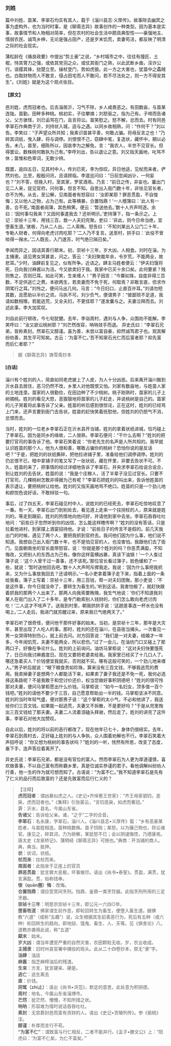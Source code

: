 <script type="text/javascript">
    var head = document.getElementsByTagName('head')[0];
    cssURL = '/public/liao.css';
    linkTag = document.createElement('link');
    linkTag.href = cssURL;
    linkTag.setAttribute('type','text/css');
    linkTag.setAttribute('rel','stylesheet');
    head.appendChild(linkTag);
</script>
### 刘姓

篇中刘姓、苗某、李翠石均实有其人，载于《淄川县志·义厚传》。故事除去幽冥之事为虚构外，也为当时时事，是《聊斋志异》故事创作的一种类型。因为基本是实事，故事情节和人物相对简率，但在农村的社会生活中颇具典型性——豪强地主、懦弱农民、诚笃乡绅，无论是强占田产，还是岁末饥荒，卖妻苟活，都反映了明清之际的社会现实。

蒲松龄在《循良政要》中提出“剪土豪”之说，“乡村城市之中，往往有撞匠、土棍，恃其膂力之强，或依其党羽之众，或仗其衙门之熟，以此武断乡曲，淫诈公行。误撄其锋，挞楚立至。操杖登门，势如虎狼。此一方之大害也，犹苗中之蟊贼也。白取财物而人不敢言，侵占田宅而人不敢问，若不尽法处之，则一方不得安其生”。《刘姓》就是为这个观点张目。

#### 【原文】
<section>
邑刘姓，虎而冠者也。后去淄居沂，习气不除，乡人咸畏恶之。有田数亩，与苗某连陇。苗勤，田畔多种桃。桃初实，子往攀摘；刘怒驱之，指为己有。子啼而告诸父。父方骇怪，刘已诟骂在门，且言将讼。苗笑慰之。怒不解，忿而去。时有同邑李翠石作典商于沂，刘持状入城，适与之遇。以同乡故相熟，问：“作何干？”刘以告。李笑曰：“子声望众所共知；我素识苗甚平善，何敢占骗。将毋反言之也！”乃碎其词纸，曳入肆，将与调停。刘恨恨不己，窃肆中笔，复造状，藏怀中，期以必告。未几，苗至，细陈所以，因哀李为之解免，言：“我农人，半世不见官长。但得罢讼，数株桃何敢执为己有。”李呼刘出，告以退让之意。刘又指天画地，叱骂不休；苗惟和色卑词，无敢少辨。

既罢，逾四五日，见其村中人，传刘已死，李为惊叹。异日他适，见杖而来者，俨然刘也。比至，殷殷问讯，且请顾临。李逡巡问曰：“日前忽闻凶讣，一何妄也？”刘不答，但挽入村，至其家，罗浆酒焉。乃言：“前日之传，非妄也。曩出门见二人来，捉见官府。问何事，但言不知。自思出入衙门数十年，非怯见官长者，亦不为怖。从去，至公解，见南面者有怒容曰：‘汝即某耶？罪恶贯盈，不自悛悔；又以他人之物，占为己有。此等横暴，合置铛鼎！’一人稽簿曰：‘此人有一善，合不死。’南面者阅簿，其色稍霁。便云：‘暂送他去。’数十人齐声呵逐。余曰：‘因何事勾我来？又因何事遣我去？还祈明示。’吏持簿下，指一条示之。上记：崇祯十三年，用钱三百，救一人夫妇完聚。吏曰：‘非此，则今日命当绝，宜堕畜生道。’骇极，乃从二人出。二人索贿。怒告曰：‘不知刘某出入公门二十年，专勒人财者，何得向老虎讨肉吃耶？’二人乃不复言。送至村，拱手曰：‘此役不曾啖得一掬水。’二人既去，入门遂苏，时气绝已隔日矣。”

李闻而异之，因诘其善行颠末。初，崇祯十三年，岁大凶，人相食。刘时在淄，为主捕隶。适见男女哭甚哀，问之。答云：“夫妇聚裁年余，令岁荒，不能两全，故悲耳。”少时，油肆前复见之，似有所争。近诘之。肆主马姓者便云：“伊夫妇饿将死，日向我讨麻酱以为活。今又欲卖妇于我。我家中已买十余口矣。此何要紧？贱则售之，否则已耳。如此可笑，生来缠人！”男子因言：“今粟如珠，自度非得三百数，不足供逃亡之费。本欲两生，若卖妻而不免于死，何取焉？非敢言直，但求作阴骘行之耳。”刘怜之，便问马出几何。马言：“今日妇口，止直百许耳。”刘请勿短其数，且愿助以半价之资。马执不可。刘少负气，便谓男子：“彼鄙琐不足道，我请如数相赠。若能逃荒，又全夫妇，不更佳耶？”遂发囊与之。夫妻泣拜而去。刘述此事，李大加奖叹。

刘自此前行顿改，今七旬犹健。去年，李诣周村，遇刘与人争，众围劝不能解。李笑呼曰：“汝又欲讼桃树耶？”刘芒然改容，呐呐敛手而退。
异史氏曰：“李翠石兄弟，皆称素封。然翠石又醇谨。喜为善，未尝以富自豪，抑然诚笃君子也。观其解纷劝善，其生平可知矣。古云：‘为富不仁。’吾不知翠石光仁而后富者耶？抑先富而后仁者耶？”

</section>

> 据《聊斋志异》铸雪斋抄本

#### [白话]
<aside>

淄川有个姓刘的人，简直如同老虎披上了人皮，为人十分凶恶。后来离开淄川搬到沂水县去居住，恶习仍然不改，乡里人对他既恨又怕。刘家有数亩地，与姓苗人家的土地连垄。苗家的人很勤俭，在田边种了不少桃树。桃子刚熟时，苗家的儿子上树摘桃。姓刘的看见大怒，恶狠狠地将苗家的儿子赶走，并说桃树是自己的。苗家的儿子哭着将此事告诉了父亲。姓苗的听后感到很惊诧，正在这时，姓刘的已经骂上门来，还声言要到衙门去告状。姓苗的赶快笑着抚慰他，但姓刘的仍怒气不消，忿恨而去。

当时，姓刘的一位老乡李翠石正在沂水县开当铺，姓刘的拿着状纸进城，恰巧碰上了李翠石。因为是同乡的缘故，二人很熟，李翠石便问：“干什么去啊？”姓刘的把要打官司的事告诉了他。李翠石笑着说：“你老先生的名声是人所共知的。我早就认识姓苗的那个人，他为人很和善，哪敢占骗你的桃树？恐怕你说的是反话吧？”于是，把姓刘的状纸撕碎，把他拉进铺子里，准备给他们调停调停。姓刘的仍忿恨不已，暗中拿铺子的笔又写了一张状纸，藏在怀里，非要去告状不可。不久，姓苗的来了，把事情的经过详细地告诉了李翠石，并央求李翠石给说合说合，别让姓刘的去告状，姓苗的说：“我是个庄稼人，活了半辈子没见过官长。只要不打官司，几棵桃树怎敢非得据为己有呢？”李翠石把姓刘的叫出来，告诉他姓苗的表示退让，要把桃树让给他。姓刘的又指天画地骂不绝口。姓苗的只是一个劲儿地和颜悦色说好话，不敢辩驳一句。

事后，过了四五天，李翠石碰见村中人，说姓刘的已经死去，李翠石吃惊地叹息了一番。有一天，李翠石出门到别处去，看见道上走来一个拄拐杖的人，原来就是姓刘的。等走到跟前，姓刘的热情地向他问好，并请他到家中去坐。李翠石吞吞吐吐地问：“前些日子忽然听到你的凶信，怎么能这样瞎传啊？”姓刘的没有答话，只是拉着他进村，到家摆上酒宴招待他。才说：“前些日子的传言不是假的。前几天我出门的时候，遇见了两个人，要把我抓到官府去。我问他们因为什么事，他们说不知道。我想自己出入衙门数十年，也不是怕见官的人，也没害怕。我跟他们去了衙门，见面朝南坐的官长面带怒容，说：‘你就是那个姓刘的吗？你恶贯满盈，不知悔改，又把别人的东西占为己有。像你这样蛮横凶暴，真该下油锅！’一个人查过簿子说：‘这个人曾干过一善事，还不该死。’那位官长看过簿子，脸色缓和了一些，就说：‘暂时送他回去吧。’数十人大声呵斥撵我走。我说：‘因为什么事把我抓来，又为什么事放我回去？还请明示。’一名小吏拿着簿子走下来，指着上面的一条给我看，簿子上写着：崇祯十三年，用三百钱，帮一对夫妇团聚。那小吏说：‘不是这件事，你今日就没命了，要转生为畜生的。’听到这话，我害怕极了，就赶快跟着抓我的那两个人出来了。那两人向我索要贿赂，我生气地说：‘你们不知道我刘某人在衙门出入了二十多年，是专门勒索别人钱财的，你们怎么敢向老虎讨肉吃！’二人这才不吱声了。送我到村里，朝我拱拱手说：‘这趟差事连一杯水也没有喝上。’二人走后，我进门就苏醒过来，原来我已气绝两天了。”

李翠石听了很奇怪，便问他干那件好事的始末。当初，是崇祯十三年，那年是大灾年，甚至出现了人吃人的事。那时，姓刘的还在淄川，在县衙当捕头。一次看见一男一女哭得特别伤心，就上前去问。对方回答说：“我们是一对夫妻，结婚才一年多，今年闹饥荒，夫妻不能两全，所以悲伤。”过了一会儿，在油坊门口又碰上了那两口子，好像在争论什么。姓刘的上前询问。油坊马掌柜说：“这对夫妇快要饿死了，日日向我讨麻酱度日。现在又要把老婆卖给我。我家里已经买了十几口人了。哪还急着买人？价钱便宜我就买，否则就不买。哪有这般可笑的，一个劲儿地来缠人。”男子听后就说：“眼下粮食贵如珍珠，算来没有三百文钱，不够我逃荒的费用。我卖掉妻子是想两个人都能活下来，如果卖了妻子我还是不免一死，我何必选择这条路呢？不是我敢于和您讨价还价，权当您做好事积阴德吧！”姓刘的很可怜那对夫妻，便问马掌柜愿出什么价钱。马掌柜说：“如今一名妇女，顶多值一百个钱吧。”姓刘的请他不要少于三百，自己愿意帮助出一半的钱。马掌柜坚决不同意。姓刘的当时年轻气盛，便对那男子说：“这个掌柜的太小气，不必和他讲了，我送给你们三百文钱。如果能一起逃荒，夫妻又不拆散，不是更好吗？”于是从兜里掏出三百文钱给了那夫妻。夫妻二人流着泪磕头拜谢，然后走了。姓刘的讲完了这件事，李翠石对他大加赞叹。

自此以后，姓刘的将以前的恶行都改了，现在他年已七十，身体仍很结实。去年，李翠石到周村去，正好碰上姓刘的与人争执，众人围着劝解也不行。李翠石笑着大声招呼说：“你又想为桃树的事告状吗？”姓刘的一听，恍然有所思，改变了态度，垂下手，连声答应着离开了。

异史氏说：李翠石兄弟，都是没有官位的富人。然而李翠石为人更为厚道谨慎，喜欢做善事，不以自己富有而称霸乡里，真是位诚实恭谨的君子。看他调解纠纷劝人行善，他一生的作为就可想而知了。古语说：“为富不仁。”我不知道李翠石是先有了仁义的品行而后致富的？还是先致富而后行仁义的？

</aside>

> 【注释】  
<b>虎而冠者</b>：谓凶暴似虎之人。《史记•齐悼惠王世家》：“齐王母家驷钧，恶戾，虎而冠者也。”《集释》引张晏云，“言钧恶戾，如虎而著冠。”  
<b>沂</b>：沂水，县名，今属山东省。  
<b>告诸父</b>：告诉给父亲。诸，“之于”二字的合音。  
<b>李翠石</b>：名永康，字翠石，淄川人。《淄川县志•义厚传》载：“乡有恶豪某姓者，与苗姓相连。苗种桃数株。苗子饲桃；某怒，以为攘己物也，将讼诸官。康见之，碎其词，力为排解，某犹怒不已；会以阴谴悔悟，乃德康焉。唐太史《龙泉桥记》、蒲明经《聊斋志异》可按也。”典商：开当铺的商人。典，典当，抵押。  
<b>状</b>：状词，状纸。  
<b>杖而来</b>：拄杖而来。  
<b>南面者</b>：此指坐于正座上的官员  
<b>罪恶贯盈</b>：犹言罪大恶极，坏事做尽。语出《尚书•泰誓》。贯盈，满贯，犹言满盈。贯，俗称钱串。  
<b>悛（quān圈）悔</b>：改悔。  
<b>合置铛鼎</b>：谓应受冥间烹刑。铛鼎，釜鼎一类烹饪器。此指烹刑所用的三足烹器。  
<b>崇祯十三年</b>：明思宗崇祯十三年，即公元一六四○年。  
<b>堕畜牲道</b>：佛家谓生前作恶，即轮回转生为畜生，便堕入畜生道。据佛教“六道”（或称“五趣”）说，众生根据其生前善恶行为，死后有五种（或六种）轮回转生的趋向，即地狱、饿鬼、畜生、人、天等。见《俱舍论》八。道教亦袭用此说，称“五道”  
<b>颠末</b>：始末。  
<b>岁大凶</b>：谓当年遭受严重的自然灾害，农田颗粒无收。岁，农业收成。  
<b>主捕隶</b>：旧时州县官署中捕役的班头。此从二十四卷抄本，原无“隶”字。  
<b>油肆</b>：油店  
<b>麻酱</b>：指芝麻榨油后的残渣。  
<b>生来</b>：方言，犹言硬来、硬是。  
<b>逃亡</b>：逃生离去  
<b>直</b>：价钱。  
<b>阴骘（zhì止）</b>：语出《尚书•洪范》，默定的意思，此处意为积阴德。  
<b>周村</b>：地名，今属山东省淄博市。  
<b>芒然</b>：犹茫然、懵懵，不知所措之状。  
<b>呐呐</b>：形容难为情时说话吞吞吐吐。  
<b>素封</b>：无宫爵封邑而富有资财的人。语出《史记•货殖列传》。参《偷桃》注。  
<b>醇谨</b>：朴厚而言行不苟。  
<b>“为富不仁”</b>：谓致富与行仁相反，二者不能并行。《孟子•滕文公》上：“阳虎曰：‘为富不仁矣，为仁不富矣。’”  
